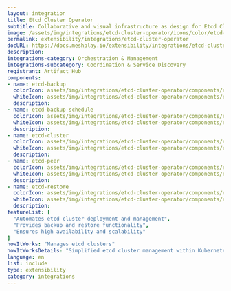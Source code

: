 ```yaml
---
layout: integration
title: Etcd Cluster Operator
subtitle: Collaborative and visual infrastructure as design for Etcd Cluster Operator
image: /assets/img/integrations/etcd-cluster-operator/icons/color/etcd-cluster-operator-color.svg
permalink: extensibility/integrations/etcd-cluster-operator
docURL: https://docs.meshplay.io/extensibility/integrations/etcd-cluster-operator
description: 
integrations-category: Orchestration & Management
integrations-subcategory: Coordination & Service Discovery
registrant: Artifact Hub
components: 
- name: etcd-backup
  colorIcon: assets/img/integrations/etcd-cluster-operator/components/etcd-backup/icons/color/etcd-backup-color.svg
  whiteIcon: assets/img/integrations/etcd-cluster-operator/components/etcd-backup/icons/white/etcd-backup-white.svg
  description: 
- name: etcd-backup-schedule
  colorIcon: assets/img/integrations/etcd-cluster-operator/components/etcd-backup-schedule/icons/color/etcd-backup-schedule-color.svg
  whiteIcon: assets/img/integrations/etcd-cluster-operator/components/etcd-backup-schedule/icons/white/etcd-backup-schedule-white.svg
  description: 
- name: etcd-cluster
  colorIcon: assets/img/integrations/etcd-cluster-operator/components/etcd-cluster/icons/color/etcd-cluster-color.svg
  whiteIcon: assets/img/integrations/etcd-cluster-operator/components/etcd-cluster/icons/white/etcd-cluster-white.svg
  description: 
- name: etcd-peer
  colorIcon: assets/img/integrations/etcd-cluster-operator/components/etcd-peer/icons/color/etcd-peer-color.svg
  whiteIcon: assets/img/integrations/etcd-cluster-operator/components/etcd-peer/icons/white/etcd-peer-white.svg
  description: 
- name: etcd-restore
  colorIcon: assets/img/integrations/etcd-cluster-operator/components/etcd-restore/icons/color/etcd-restore-color.svg
  whiteIcon: assets/img/integrations/etcd-cluster-operator/components/etcd-restore/icons/white/etcd-restore-white.svg
  description: 
featureList: [
  "Automates etcd cluster deployment and management",
  "Provides backup and restore functionality",
  "Ensures high availability and scalability"
]
howItWorks: "Manages etcd clusters"
howItWorksDetails: "Simplified etcd cluster management within Kubernetes"
language: en
list: include
type: extensibility
category: integrations
---
```

